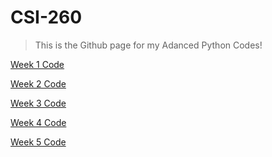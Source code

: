 # CSI-260
> This is the Github page for my Adanced Python Codes!

[Week 1 Code](https://github.com/seabar24/CSI-260/tree/Home/Week%201)

[Week 2 Code](https://github.com/seabar24/CSI-260/tree/Home/Week%202)

[Week 3 Code]()

[Week 4 Code](https://github.com/seabar24/CSI-260/tree/Home/Week%204)

[Week 5 Code](https://github.com/seabar24/CSI-260/tree/Home/Week%205)
